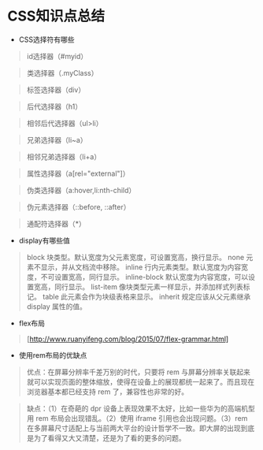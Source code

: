 # CSS知识点总结

- CSS选择符有哪些

> id选择器（#myid）

> 类选择器（.myClass）

> 标签选择器（div）

> 后代选择器（h1）

> 相邻后代选择器（ul>li）

> 兄弟选择器（li~a）

> 相邻兄弟选择器（li+a）

> 属性选择器（a[rel="external"]）

> 伪类选择器（a:hover,li:nth-child）

> 伪元素选择器（::before, ::after）

> 通配符选择器（*）

- display有哪些值

> block 块类型。默认宽度为父元素宽度，可设置宽高，换行显示。
none 元素不显示，并从文档流中移除。
inline 行内元素类型。默认宽度为内容宽度，不可设置宽高，同行显示。
inline-block 默认宽度为内容宽度，可以设置宽高，同行显示。
list-item 像块类型元素一样显示，并添加样式列表标记。
table 此元素会作为块级表格来显示。
inherit 规定应该从父元素继承 display 属性的值。

- flex布局

> [http://www.ruanyifeng.com/blog/2015/07/flex-grammar.html]

- 使用rem布局的优缺点

> 优点：在屏幕分辨率千差万别的时代，只要将 rem 与屏幕分辨率关联起来就可以实现页面的整体缩放，使得在设备上的展现都统一起来了。而且现在浏览器基本都已经支持 rem 了，兼容性也非常的好。

> 缺点：（1）在奇葩的 dpr 设备上表现效果不太好，比如一些华为的高端机型用 rem 布局会出现错乱。（2）使用 iframe 引用也会出现问题。（3）rem 在多屏幕尺寸适配上与当前两大平台的设计哲学不一致。即大屏的出现到底是为了看得又大又清楚，还是为了看的更多的问题。
